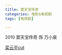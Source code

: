 ```yaml
---
title: 窦天宝传奇
categories: 电影&电视剧
tags: [电视剧]

---
```


2010 窦天宝传奇 饰 万小泉

[栾云平cut](https://www.bilibili.com/video/BV1sb411i7No?p=1)